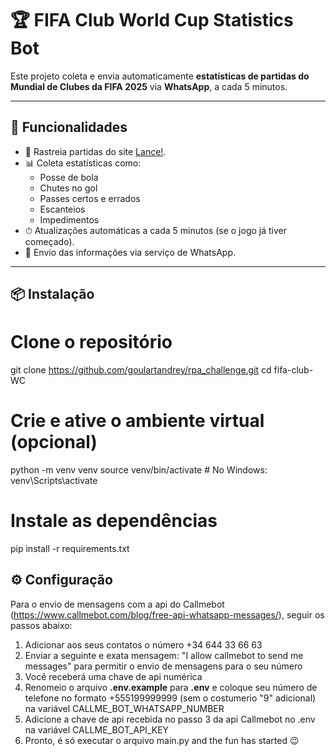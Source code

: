 # 🏆 FIFA Club World Cup Statistics Bot

Este projeto coleta e envia automaticamente **estatísticas de partidas do Mundial de Clubes da FIFA 2025** via **WhatsApp**, a cada 5 minutos.

---

## 📌 Funcionalidades

- 🔎 Rastreia partidas do site [Lance!](https://www.lance.com.br/temporeal/agenda).
- 📊 Coleta estatísticas como:
  - Posse de bola
  - Chutes no gol
  - Passes certos e errados
  - Escanteios
  - Impedimentos
- ⏱ Atualizações automáticas a cada 5 minutos (se o jogo já tiver começado).
- 💬 Envio das informações via serviço de WhatsApp.

---

## 📦 Instalação

# Clone o repositório
git clone https://github.com/goulartandrey/rpa_challenge.git
cd fifa-club-WC

# Crie e ative o ambiente virtual (opcional)
python -m venv venv
source venv/bin/activate  # No Windows: venv\Scripts\activate

# Instale as dependências
pip install -r requirements.txt

## ⚙️ Configuração
Para o envio de mensagens com a api do Callmebot (https://www.callmebot.com/blog/free-api-whatsapp-messages/), seguir os passos abaixo:
1. Adicionar aos seus contatos o número +34 644 33 66 63
2. Enviar a seguinte e exata mensagem: "I allow callmebot to send me messages" para permitir o envio de mensagens para o seu número
3. Você receberá uma chave de api numérica
4. Renomeio o arquivo **.env.example** para **.env** e coloque seu número de telefone no formato +555199999999 (sem o costumerio "9" adicional) na variável CALLME_BOT_WHATSAPP_NUMBER
5. Adicione a chave de api recebida no passo 3 da api Callmebot no .env na variável CALLME_BOT_API_KEY
6. Pronto, é só executar o arquivo main.py and the fun has started 😉
